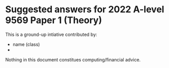 # Suggested answers for 2022 A-level 9569 Paper 1 (Theory) 
This is a ground-up intiative contributed by:
- name (class)
- 
Nothing in this document constitues computing/financial advice.

